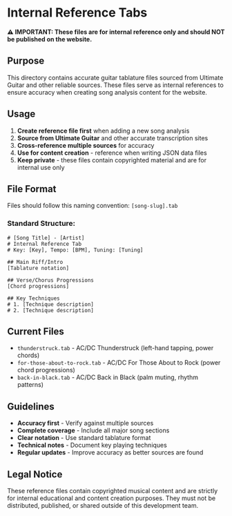 # Internal Reference Tabs

**⚠️ IMPORTANT: These files are for internal reference only and should NOT be published on the website.**

## Purpose

This directory contains accurate guitar tablature files sourced from Ultimate Guitar and other reliable sources. These files serve as internal references to ensure accuracy when creating song analysis content for the website.

## Usage

1. **Create reference file first** when adding a new song analysis
2. **Source from Ultimate Guitar** and other accurate transcription sites
3. **Cross-reference multiple sources** for accuracy
4. **Use for content creation** - reference when writing JSON data files
5. **Keep private** - these files contain copyrighted material and are for internal use only

## File Format

Files should follow this naming convention: `[song-slug].tab`

### Standard Structure:
```
# [Song Title] - [Artist]
# Internal Reference Tab  
# Key: [Key], Tempo: [BPM], Tuning: [Tuning]

## Main Riff/Intro
[Tablature notation]

## Verse/Chorus Progressions  
[Chord progressions]

## Key Techniques
# 1. [Technique description]
# 2. [Technique description]
```

## Current Files

- `thunderstruck.tab` - AC/DC Thunderstruck (left-hand tapping, power chords)
- `for-those-about-to-rock.tab` - AC/DC For Those About to Rock (power chord progressions)
- `back-in-black.tab` - AC/DC Back in Black (palm muting, rhythm patterns)

## Guidelines

- **Accuracy first** - Verify against multiple sources
- **Complete coverage** - Include all major song sections
- **Clear notation** - Use standard tablature format
- **Technical notes** - Document key playing techniques
- **Regular updates** - Improve accuracy as better sources are found

## Legal Notice

These reference files contain copyrighted musical content and are strictly for internal educational and content creation purposes. They must not be distributed, published, or shared outside of this development team.
